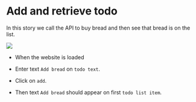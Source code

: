# Add and retrieve todo

In this story we call the API to buy bread
and then see that bread is on the list.


![](../../screenshots/add-and-retrieve-todo.gif)


* When the website is loaded

* Enter text `Add bread` on `todo text`.

* Click on `add`.

* Then text `Add bread` should appear on first `todo list item`.

